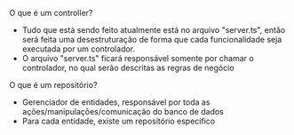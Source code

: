 O que é um controller?

 - Tudo que está sendo feito atualmente está no arquivo "server.ts", então será feita uma desestruturação de forma que cada funcionalidade seja executada por um controlador.
 - O arquivo "server.ts" ficará responsável somente por chamar o controlador, no qual serão descritas as regras de negócio

O que é um repositório?
 - Gerenciador de entidades, responsável por toda as ações/manipulações/comunicação do banco de dados
 - Para cada entidade, existe um repositório específico